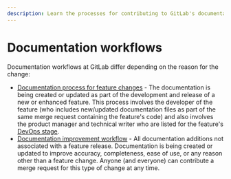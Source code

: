 ```yaml
---
description: Learn the processes for contributing to GitLab's documentation.
---
```


# Documentation workflows

Documentation workflows at GitLab differ depending on the reason for the change:

- [Documentation process for feature changes](feature-change-workflow.md) - The documentation is being created or updated as part of the development and release of a new or enhanced feature. This process involves the developer of the feature (who includes new/updated documentation files as part of the same merge request containing the feature's code) and also involves the product manager and technical writer who are listed for the feature's [DevOps stage](https://about.gitlab.com/handbook/product/categories/#devops-stages). 
- [Documentation improvement workflow](improvement-workflow.md) - All documentation additions not associated with a feature release. Documentation is being created or updated to improve accuracy, completeness, ease of use, or any reason other than a feature change. Anyone (and everyone) can contribute a merge request for this type of change at any time.
